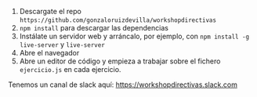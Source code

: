 1. Descargate el repo ```https://github.com/gonzaloruizdevilla/workshopdirectivas```
2. ```npm install``` para descargar las dependencias
3. Instálate un servidor web y arráncalo, por ejemplo, con ```npm install -g live-server``` y ```live-server```
4. Abre el navegador
5. Abre un editor de código y empieza a trabajar sobre el fichero ```ejercicio.js``` en cada ejercicio.

Tenemos un canal de slack aquí: https://workshopdirectivas.slack.com
